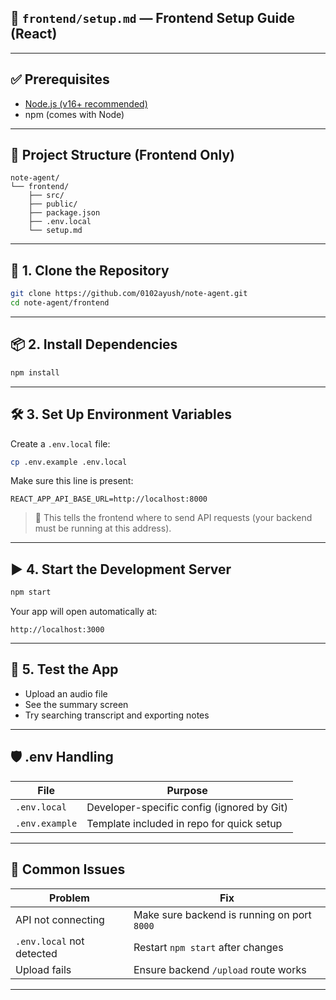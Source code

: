 
## 📘 `frontend/setup.md` — Frontend Setup Guide (React)

----
## ✅ Prerequisites

* [Node.js (v16+ recommended)](https://nodejs.org/)
* npm (comes with Node)

---

## 📁 Project Structure (Frontend Only)

```
note-agent/
└── frontend/
    ├── src/
    ├── public/
    ├── package.json
    ├── .env.local
    └── setup.md
```

---

## 🔁 1. Clone the Repository

```bash
git clone https://github.com/0102ayush/note-agent.git
cd note-agent/frontend
```

---

## 📦 2. Install Dependencies

```bash
npm install
```

---

## 🛠 3. Set Up Environment Variables

Create a `.env.local` file:

```bash
cp .env.example .env.local
```

Make sure this line is present:

```env
REACT_APP_API_BASE_URL=http://localhost:8000
```

> 🧠 This tells the frontend where to send API requests (your backend must be running at this address).

---

## ▶️ 4. Start the Development Server

```bash
npm start
```

Your app will open automatically at:

```
http://localhost:3000
```

---

## 🧪 5. Test the App

* Upload an audio file
* See the summary screen
* Try searching transcript and exporting notes

---

## 🛡 .env Handling

| File           | Purpose                                    |
| -------------- | ------------------------------------------ |
| `.env.local`   | Developer-specific config (ignored by Git) |
| `.env.example` | Template included in repo for quick setup  |

---

## 🚨 Common Issues

| Problem                   | Fix                                         |
| ------------------------- | ------------------------------------------- |
| API not connecting        | Make sure backend is running on port `8000` |
| `.env.local` not detected | Restart `npm start` after changes           |
| Upload fails              | Ensure backend `/upload` route works        |

---
